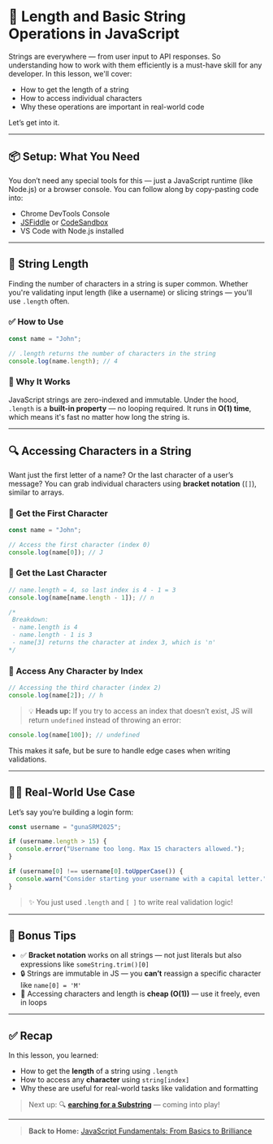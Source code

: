 # 📏 Length and Basic String Operations in JavaScript

Strings are everywhere — from user input to API responses. So understanding how to work with them efficiently is a must-have skill for any developer. In this lesson, we'll cover:

- How to get the length of a string
- How to access individual characters
- Why these operations are important in real-world code

Let’s get into it.

---

## 📦 Setup: What You Need

You don’t need any special tools for this — just a JavaScript runtime (like Node.js) or a browser console. You can follow along by copy-pasting code into:

- Chrome DevTools Console
- [JSFiddle](https://jsfiddle.net/) or [CodeSandbox](https://codesandbox.io/)
- VS Code with Node.js installed

---

## 🔢 String Length

Finding the number of characters in a string is super common. Whether you're validating input length (like a username) or slicing strings — you'll use `.length` often.

### ✅ How to Use

```javascript
const name = "John";

// .length returns the number of characters in the string
console.log(name.length); // 4
```

### 🧠 Why It Works

JavaScript strings are zero-indexed and immutable. Under the hood, `.length` is a **built-in property** — no looping required. It runs in **O(1) time**, which means it's fast no matter how long the string is.

---

## 🔍 Accessing Characters in a String

Want just the first letter of a name? Or the last character of a user’s message? You can grab individual characters using **bracket notation** (`[]`), similar to arrays.

### 🔹 Get the First Character

```javascript
const name = "John";

// Access the first character (index 0)
console.log(name[0]); // J
```

### 🔹 Get the Last Character

```javascript
// name.length = 4, so last index is 4 - 1 = 3
console.log(name[name.length - 1]); // n
```

```javascript
/*
 Breakdown:
 - name.length is 4
 - name.length - 1 is 3
 - name[3] returns the character at index 3, which is 'n'
*/
```

### 🔹 Access Any Character by Index

```javascript
// Accessing the third character (index 2)
console.log(name[2]); // h
```

> 💡 **Heads up:** If you try to access an index that doesn’t exist, JS will return `undefined` instead of throwing an error:

```javascript
console.log(name[100]); // undefined
```

This makes it safe, but be sure to handle edge cases when writing validations.

---

## 🧑‍💻 Real-World Use Case

Let’s say you’re building a login form:

```javascript
const username = "gunaSRM2025";

if (username.length > 15) {
  console.error("Username too long. Max 15 characters allowed.");
}

if (username[0] !== username[0].toUpperCase()) {
  console.warn("Consider starting your username with a capital letter.");
}
```

> ✨ You just used `.length` and `[ ]` to write real validation logic!

---

## 🧠 Bonus Tips

- ✅ **Bracket notation** works on all strings — not just literals but also expressions like `someString.trim()[0]`
- 🔒 Strings are immutable in JS — you **can’t** reassign a specific character like `name[0] = 'M'`
- 🚀 Accessing characters and length is **cheap (O(1))** — use it freely, even in loops

---

## ✅ Recap

In this lesson, you learned:

- How to get the **length** of a string using `.length`
- How to access any **character** using `string[index]`
- Why these are useful for real-world tasks like validation and formatting

> Next up: 🔍 [**earching for a Substring**](./03-searching-for-a-substring.md) — coming into play!

---

> **Back to Home:** [JavaScript Fundamentals: From Basics to Brilliance](../index.md)
